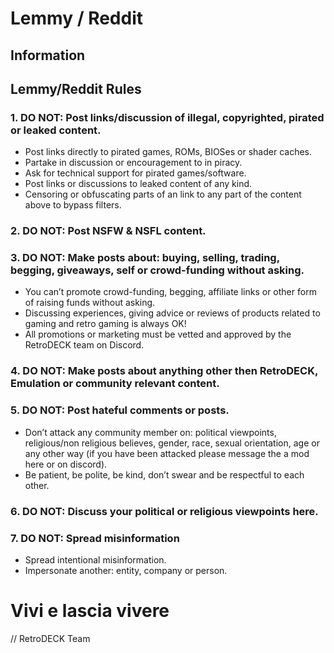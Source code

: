 # Lemmy / Reddit

## Information

## Lemmy/Reddit Rules

### 1. DO NOT: Post links/discussion of illegal, copyrighted, pirated or leaked content.

* Post links directly to pirated games, ROMs, BIOSes or shader caches.
* Partake in discussion or encouragement to in piracy.
* Ask for technical support for pirated games/software.
* Post links or discussions to leaked content of any kind.
* Censoring or obfuscating parts of an link to any part of the content above to bypass filters.

### 2. DO NOT: Post NSFW & NSFL content.

### 3. DO NOT: Make posts about: buying, selling, trading, begging, giveaways, self or crowd-funding without asking.

* You can’t promote crowd-funding, begging, affiliate links or other form of raising funds without asking.
* Discussing experiences, giving advice or reviews of products related to gaming and retro gaming is always OK!
* All promotions or marketing must be vetted and approved by the RetroDECK team on Discord.

### 4. DO NOT: Make posts about anything other then RetroDECK, Emulation or community relevant content.

### 5. DO NOT: Post hateful comments or posts.

* Don’t attack any community member on: political viewpoints, religious/non religious believes, gender, race, sexual orientation, age or any other way (if you have been attacked please message the a mod here or on discord).
* Be patient, be polite, be kind, don’t swear and be respectful to each other.

### 6. DO NOT: Discuss your political or religious viewpoints here.

### 7. DO NOT: Spread misinformation

* Spread intentional misinformation.
* Impersonate another: entity, company or person.



# Vivi e lascia vivere
// RetroDECK Team
